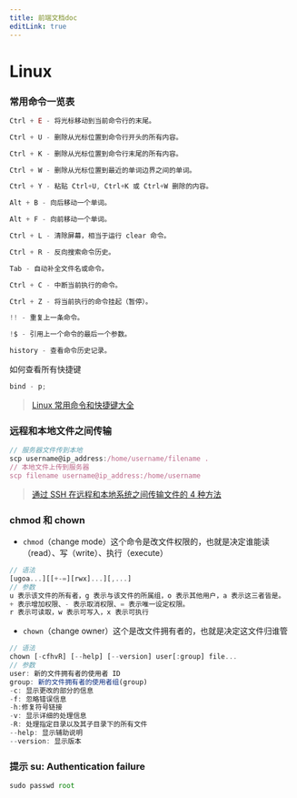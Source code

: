 ```yaml
---
title: 前端文档doc
editLink: true
---
```


# Linux

### 常用命令一览表

```js
Ctrl + E - 将光标移动到当前命令行的末尾。

Ctrl + U - 删除从光标位置到命令行开头的所有内容。

Ctrl + K - 删除从光标位置到命令行末尾的所有内容。

Ctrl + W - 删除从光标位置到最近的单词边界之间的单词。

Ctrl + Y - 粘贴 Ctrl+U, Ctrl+K 或 Ctrl+W 删除的内容。

Alt + B - 向后移动一个单词。

Alt + F - 向前移动一个单词。

Ctrl + L - 清除屏幕，相当于运行 clear 命令。

Ctrl + R - 反向搜索命令历史。

Tab - 自动补全文件名或命令。

Ctrl + C - 中断当前执行的命令。

Ctrl + Z - 将当前执行的命令挂起（暂停）。

!! - 重复上一条命令。

!$ - 引用上一个命令的最后一个参数。

history - 查看命令历史记录。
```

如何查看所有快捷键

```js
bind - p;
```

> [Linux 常用命令和快捷键大全](https://https://blog.csdn.net/nings666/article/details/129376693)

### 远程和本地文件之间传输

```js
// 服务器文件传到本地
scp username@ip_address:/home/username/filename .
// 本地文件上传到服务器
scp filename username@ip_address:/home/username
```

> [通过 SSH 在远程和本地系统之间传输文件的 4 种方法](https://blog.csdn.net/fuhanghang/article/details/134665553)

### chmod 和 chown

- `chmod`（change mode）这个命令是改文件权限的，也就是决定谁能读（read）、写（write）、执行（execute）

```js
// 语法
[ugoa...][[+-=][rwx]...][,...]
// 参数
u 表示该文件的所有者，g 表示与该文件的所属组，o 表示其他用户，a 表示这三者皆是。
+ 表示增加权限、- 表示取消权限、= 表示唯一设定权限。
r 表示可读取，w 表示可写入，x 表示可执行
```

- `chown`（change owner）这个是改文件拥有者的，也就是决定这文件归谁管

```js
// 语法
chown [-cfhvR] [--help] [--version] user[:group] file...
// 参数
user: 新的文件拥有者的使用者 ID
group: 新的文件拥有者的使用者组(group)
-c: 显示更改的部分的信息
-f: 忽略错误信息
-h:修复符号链接
-v: 显示详细的处理信息
-R: 处理指定目录以及其子目录下的所有文件
--help: 显示辅助说明
--version: 显示版本
```

### 提示 su: Authentication failure

```js
sudo passwd root
```
